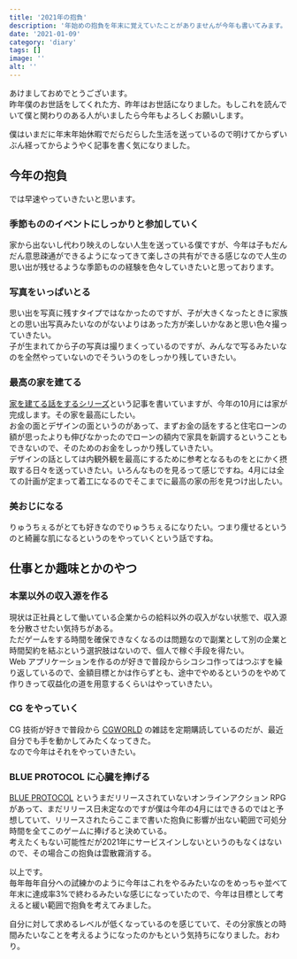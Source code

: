 ```yaml
---
title: '2021年の抱負'
description: '年始めの抱負を年末に覚えていたことがありませんが今年も書いてみます。'
date: '2021-01-09'
category: 'diary'
tags: []
image: ''
alt: ''
---
```


あけましておめでとうございます。  
昨年僕のお世話をしてくれた方、昨年はお世話になりました。もしこれを読んでいて僕と関わりのある人がいましたら今年もよろしくお願いします。

僕はいまだに年末年始休暇でだらだらした生活を送っているので明けてからずいぶん経ってからようやく記事を書く気になりました。

## 今年の抱負

では早速やっていきたいと思います。

### 季節もののイベントにしっかりと参加していく

家から出ないし代わり映えのしない人生を送っている僕ですが、今年は子もだんだん意思疎通ができるようになってきて楽しさの共有ができる感じなので人生の思い出が残せるような季節ものの経験を色々していきたいと思っております。

### 写真をいっぱいとる

思い出を写真に残すタイプではなかったのですが、子が大きくなったときに家族との思い出写真みたいなのがないよりはあった方が楽しいかなあと思い色々撮っていきたい。  
子が生まれてから子の写真は撮りまくっているのですが、みんなで写るみたいなのを全然やっていないのでそういうのをしっかり残していきたい。

### 最高の家を建てる

[家を建てる話をするシリーズ](http://localhost:8000/tags/house)という記事を書いていますが、今年の10月には家が完成します。その家を最高にしたい。  
お金の面とデザインの面というのがあって、まずお金の話をすると住宅ローンの額が思ったよりも伸びなかったのでローンの額内で家具を新調するということもできないので、そのためのお金をしっかり残していきたい。  
デザインの話としては内観外観を最高にするために参考となるものをとにかく摂取する日々を送っていきたい。いろんなものを見るって感じですね。4月には全ての計画が定まって着工になるのでそこまでに最高の家の形を見つけ出したい。

### 美おじになる

りゅうちぇるがとても好きなのでりゅうちぇるになりたい。つまり痩せるというのと綺麗な肌になるというのをやっていくという話ですね。

## 仕事とか趣味とかのやつ

### 本業以外の収入源を作る

現状は正社員として働いている企業からの給料以外の収入がない状態で、収入源を分散させたい気持ちがある。  
ただゲームをする時間を確保できなくなるのは問題なので副業として別の企業と時間契約を結ぶという選択肢はないので、個人で稼ぐ手段を得たい。  
Web アプリケーションを作るのが好きで普段からシコシコ作ってはつぶすを繰り返しているので、金額目標とかは作らずとも、途中でやめるというのをやめて作りきって収益化の道を用意するくらいはやっていきたい。

### CG をやっていく

CG 技術が好きで普段から [CGWORLD](https://cgworld.jp/) の雑誌を定期購読しているのだが、最近自分でも手を動かしてみたくなってきた。  
なので今年はそれをやっていきたい。

### BLUE PROTOCOL に心臓を捧げる

[BLUE PROTOCOL](https://blue-protocol.com/) というまだリリースされていないオンラインアクション RPG があって、まだリリース日未定なのですが僕は今年の4月にはできるのではと予想していて、リリースされたらここまで書いた抱負に影響が出ない範囲で可処分時間を全てこのゲームに捧げると決めている。  
考えたくもない可能性だが2021年にサービスインしないというのもなくはないので、その場合この抱負は雲散霧消する。

以上です。  
毎年毎年自分への試練かのように今年はこれをやるみたいなのをめっちゃ並べて年末に達成率3%で終わるみたいな感じになっていたので、今年は目標として考えると緩い範囲で抱負を考えてみました。

自分に対して求めるレベルが低くなっているのを感じていて、その分家族との時間みたいなことを考えるようになったのかもという気持ちになりました。おわり。
